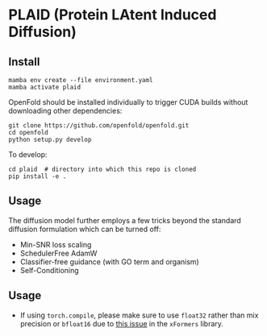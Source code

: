 # PLAID (Protein LAtent Induced Diffusion)


## Install
```
mamba env create --file environment.yaml
mamba activate plaid
```

OpenFold should be installed individually to trigger CUDA builds without downloading other dependencies:

```
git clone https://github.com/openfold/openfold.git
cd openfold
python setup.py develop
```

To develop:

```
cd plaid  # directory into which this repo is cloned
pip install -e .
```

## Usage
The diffusion model further employs a few tricks beyond the standard diffusion formulation which can be turned off:

* Min-SNR loss scaling
* SchedulerFree AdamW
* Classifier-free guidance (with GO term and organism)
* Self-Conditioning


## Usage
* If using `torch.compile`, please make sure to use `float32` rather than mix precision or `bfloat16` due to [this issue](https://github.com/facebookresearch/xformers/issues/920) in the `xFormers` library.